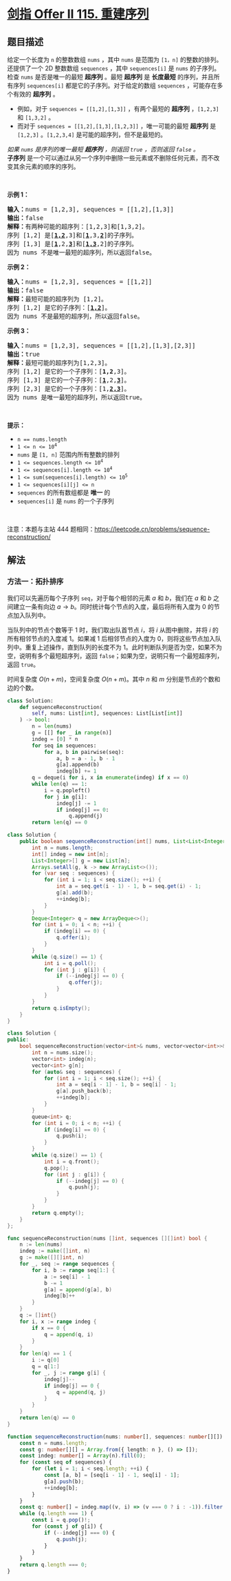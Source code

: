 # [剑指 Offer II 115. 重建序列](https://leetcode.cn/problems/ur2n8P)

## 题目描述

<!-- 这里写题目描述 -->

<p>给定一个长度为 <code>n</code> 的整数数组 <code>nums</code> ，其中 <code>nums</code> 是范围为 <code>[1，n]</code> 的整数的排列。还提供了一个 2D 整数数组&nbsp;<code>sequences</code>&nbsp;，其中&nbsp;<code>sequences[i]</code>&nbsp;是&nbsp;<code>nums</code>&nbsp;的子序列。<br />
检查 <code>nums</code> 是否是唯一的最短&nbsp;<strong>超序列</strong> 。最短 <strong>超序列</strong> 是 <strong>长度最短</strong> 的序列，并且所有序列&nbsp;<code>sequences[i]</code>&nbsp;都是它的子序列。对于给定的数组&nbsp;<code>sequences</code>&nbsp;，可能存在多个有效的 <strong>超序列</strong> 。</p>

<ul>
	<li>例如，对于&nbsp;<code>sequences = [[1,2],[1,3]]</code>&nbsp;，有两个最短的 <strong>超序列</strong> ，<code>[1,2,3]</code> 和 <code>[1,3,2]</code> 。</li>
	<li>而对于&nbsp;<code>sequences = [[1,2],[1,3],[1,2,3]]</code>&nbsp;，唯一可能的最短 <strong>超序列</strong> 是 <code>[1,2,3]</code> 。<code>[1,2,3,4]</code> 是可能的超序列，但不是最短的。</li>
</ul>

<p><em>如果 <code>nums</code> 是序列的唯一最短 <strong>超序列</strong> ，则返回 <code>true</code> ，否则返回 <code>false</code> 。</em><br />
<strong>子序列</strong> 是一个可以通过从另一个序列中删除一些元素或不删除任何元素，而不改变其余元素的顺序的序列。</p>

<p>&nbsp;</p>

<p><strong>示例 1：</strong></p>

<pre>
<strong>输入：</strong>nums = [1,2,3], sequences = [[1,2],[1,3]]
<strong>输出：</strong>false
<strong>解释：</strong>有两种可能的超序列：[1,2,3]和[1,3,2]。
序列 [1,2] 是[<u><strong>1,2</strong></u>,3]和[<u><strong>1</strong></u>,3,<u><strong>2</strong></u>]的子序列。
序列 [1,3] 是[<u><strong>1</strong></u>,2,<u><strong>3</strong></u>]和[<u><strong>1,3</strong></u>,2]的子序列。
因为 nums 不是唯一最短的超序列，所以返回false。
</pre>

<p><strong>示例 2：</strong></p>

<pre>
<strong>输入：</strong>nums = [1,2,3], sequences = [[1,2]]
<strong>输出：</strong>false
<strong>解释：</strong>最短可能的超序列为 [1,2]。
序列 [1,2] 是它的子序列：[<u><strong>1,2</strong></u>]。
因为 nums 不是最短的超序列，所以返回false。
</pre>

<p><strong>示例 3：</strong></p>

<pre>
<strong>输入：</strong>nums = [1,2,3], sequences = [[1,2],[1,3],[2,3]]
<strong>输出：</strong>true
<strong>解释：</strong>最短可能的超序列为[1,2,3]。
序列 [1,2] 是它的一个子序列：[<strong>1,2</strong>,3]。
序列 [1,3] 是它的一个子序列：[<u><strong>1</strong></u>,2,<u><strong>3</strong></u>]。
序列 [2,3] 是它的一个子序列：[1,<u><strong>2,3</strong></u>]。
因为 nums 是唯一最短的超序列，所以返回true。</pre>

<p>&nbsp;</p>

<p><strong>提示：</strong></p>

<ul>
	<li><code>n == nums.length</code></li>
	<li><code>1 &lt;= n &lt;= 10<sup>4</sup></code></li>
	<li><code>nums</code>&nbsp;是&nbsp;<code>[1, n]</code>&nbsp;范围内所有整数的排列</li>
	<li><code>1 &lt;= sequences.length &lt;= 10<sup>4</sup></code></li>
	<li><code>1 &lt;= sequences[i].length &lt;= 10<sup>4</sup></code></li>
	<li><code>1 &lt;= sum(sequences[i].length) &lt;= 10<sup>5</sup></code></li>
	<li><code>1 &lt;= sequences[i][j] &lt;= n</code></li>
	<li><code>sequences</code>&nbsp;的所有数组都是 <strong>唯一 </strong>的</li>
	<li><code>sequences[i]</code>&nbsp;是&nbsp;<code>nums</code> 的一个子序列</li>
</ul>

<p>&nbsp;</p>

<p>注意：本题与主站 444&nbsp;题相同：<a href="https://leetcode.cn/problems/sequence-reconstruction/">https://leetcode.cn/problems/sequence-reconstruction/</a></p>

## 解法

### 方法一：拓扑排序

我们可以先遍历每个子序列 `seq`，对于每个相邻的元素 $a$ 和 $b$，我们在 $a$ 和 $b$ 之间建立一条有向边 $a \to b$。同时统计每个节点的入度，最后将所有入度为 $0$ 的节点加入队列中。

当队列中的节点个数等于 $1$ 时，我们取出队首节点 $i$，将 $i$ 从图中删除，并将 $i$ 的所有相邻节点的入度减 $1$。如果减 $1$ 后相邻节点的入度为 $0$，则将这些节点加入队列中。重复上述操作，直到队列的长度不为 $1$。此时判断队列是否为空，如果不为空，说明有多个最短超序列，返回 `false`；如果为空，说明只有一个最短超序列，返回 `true`。

时间复杂度 $O(n + m)$，空间复杂度 $O(n + m)$。其中 $n$ 和 $m$ 分别是节点的个数和边的个数。

<!-- tabs:start -->

```python
class Solution:
    def sequenceReconstruction(
        self, nums: List[int], sequences: List[List[int]]
    ) -> bool:
        n = len(nums)
        g = [[] for _ in range(n)]
        indeg = [0] * n
        for seq in sequences:
            for a, b in pairwise(seq):
                a, b = a - 1, b - 1
                g[a].append(b)
                indeg[b] += 1
        q = deque(i for i, x in enumerate(indeg) if x == 0)
        while len(q) == 1:
            i = q.popleft()
            for j in g[i]:
                indeg[j] -= 1
                if indeg[j] == 0:
                    q.append(j)
        return len(q) == 0
```

```java
class Solution {
    public boolean sequenceReconstruction(int[] nums, List<List<Integer>> sequences) {
        int n = nums.length;
        int[] indeg = new int[n];
        List<Integer>[] g = new List[n];
        Arrays.setAll(g, k -> new ArrayList<>());
        for (var seq : sequences) {
            for (int i = 1; i < seq.size(); ++i) {
                int a = seq.get(i - 1) - 1, b = seq.get(i) - 1;
                g[a].add(b);
                ++indeg[b];
            }
        }
        Deque<Integer> q = new ArrayDeque<>();
        for (int i = 0; i < n; ++i) {
            if (indeg[i] == 0) {
                q.offer(i);
            }
        }
        while (q.size() == 1) {
            int i = q.poll();
            for (int j : g[i]) {
                if (--indeg[j] == 0) {
                    q.offer(j);
                }
            }
        }
        return q.isEmpty();
    }
}
```

```cpp
class Solution {
public:
    bool sequenceReconstruction(vector<int>& nums, vector<vector<int>>& sequences) {
        int n = nums.size();
        vector<int> indeg(n);
        vector<int> g[n];
        for (auto& seq : sequences) {
            for (int i = 1; i < seq.size(); ++i) {
                int a = seq[i - 1] - 1, b = seq[i] - 1;
                g[a].push_back(b);
                ++indeg[b];
            }
        }
        queue<int> q;
        for (int i = 0; i < n; ++i) {
            if (indeg[i] == 0) {
                q.push(i);
            }
        }
        while (q.size() == 1) {
            int i = q.front();
            q.pop();
            for (int j : g[i]) {
                if (--indeg[j] == 0) {
                    q.push(j);
                }
            }
        }
        return q.empty();
    }
};
```

```go
func sequenceReconstruction(nums []int, sequences [][]int) bool {
	n := len(nums)
	indeg := make([]int, n)
	g := make([][]int, n)
	for _, seq := range sequences {
		for i, b := range seq[1:] {
			a := seq[i] - 1
			b -= 1
			g[a] = append(g[a], b)
			indeg[b]++
		}
	}
	q := []int{}
	for i, x := range indeg {
		if x == 0 {
			q = append(q, i)
		}
	}
	for len(q) == 1 {
		i := q[0]
		q = q[1:]
		for _, j := range g[i] {
			indeg[j]--
			if indeg[j] == 0 {
				q = append(q, j)
			}
		}
	}
	return len(q) == 0
}
```

```ts
function sequenceReconstruction(nums: number[], sequences: number[][]): boolean {
    const n = nums.length;
    const g: number[][] = Array.from({ length: n }, () => []);
    const indeg: number[] = Array(n).fill(0);
    for (const seq of sequences) {
        for (let i = 1; i < seq.length; ++i) {
            const [a, b] = [seq[i - 1] - 1, seq[i] - 1];
            g[a].push(b);
            ++indeg[b];
        }
    }
    const q: number[] = indeg.map((v, i) => (v === 0 ? i : -1)).filter(v => v !== -1);
    while (q.length === 1) {
        const i = q.pop()!;
        for (const j of g[i]) {
            if (--indeg[j] === 0) {
                q.push(j);
            }
        }
    }
    return q.length === 0;
}
```

<!-- tabs:end -->

<!-- end -->
